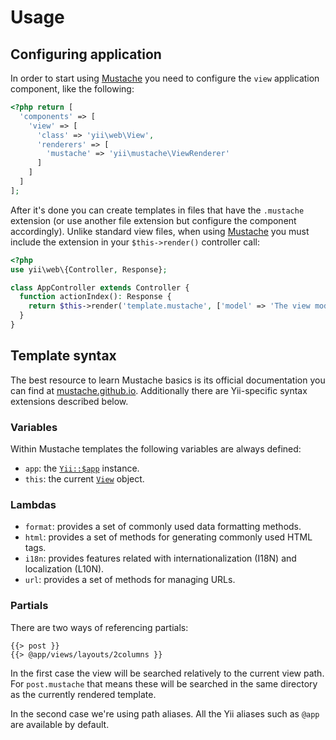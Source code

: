 # Usage

## Configuring application
In order to start using [Mustache](https://mustache.github.io) you need to configure the `view` application component, like the following:

```php
<?php return [
  'components' => [
    'view' => [
      'class' => 'yii\web\View',
      'renderers' => [
        'mustache' => 'yii\mustache\ViewRenderer'
      ]
    ]
  ]
];
```

After it's done you can create templates in files that have the `.mustache` extension (or use another file extension but configure the component accordingly). Unlike standard view files, when using [Mustache](https://mustache.github.io) you must include the extension in your `$this->render()` controller call:

```php
<?php
use yii\web\{Controller, Response};

class AppController extends Controller {
  function actionIndex(): Response {
    return $this->render('template.mustache', ['model' => 'The view model']); 
  }
}
```

## Template syntax
The best resource to learn Mustache basics is its official documentation you can find at [mustache.github.io](https://mustache.github.io). Additionally there are Yii-specific syntax extensions described below.

### Variables
Within Mustache templates the following variables are always defined:

- `app`: the [`Yii::$app`](https://www.yiiframework.com/doc/api/2.0/yii-baseyii#$app-detail) instance.
- `this`: the current [`View`](https://www.yiiframework.com/doc/api/2.0/yii-base-view) object.

### Lambdas
- `format`: provides a set of commonly used data formatting methods.
- `html`: provides a set of methods for generating commonly used HTML tags.
- `i18n`: provides features related with internationalization (I18N) and localization (L10N).
- `url`: provides a set of methods for managing URLs.

### Partials
There are two ways of referencing partials:

```
{{> post }}
{{> @app/views/layouts/2columns }}
```

In the first case the view will be searched relatively to the current view path.
For `post.mustache` that means these will be searched in the same directory as the currently rendered template.

In the second case we're using path aliases. All the Yii aliases such as `@app` are available by default.
